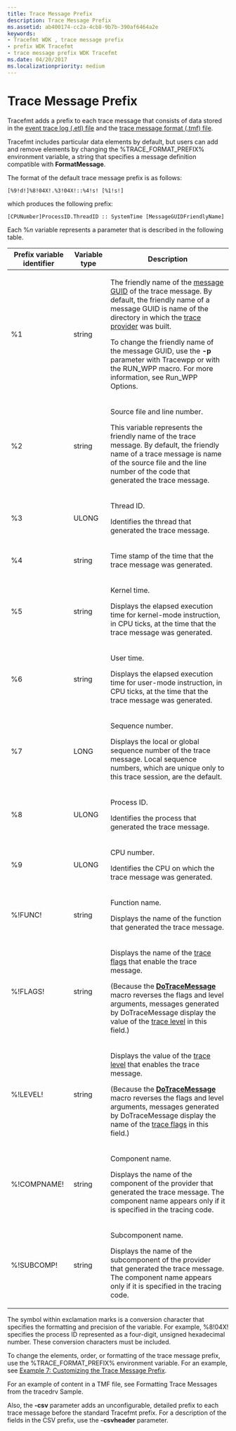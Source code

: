 ```yaml
---
title: Trace Message Prefix
description: Trace Message Prefix
ms.assetid: ab400174-cc2a-4cb8-9b7b-390af6464a2e
keywords:
- Tracefmt WDK , trace message prefix
- prefix WDK Tracefmt
- trace message prefix WDK Tracefmt
ms.date: 04/20/2017
ms.localizationpriority: medium
---
```


# Trace Message Prefix

Tracefmt adds a prefix to each trace message that consists of data stored in the [event trace log (.etl) file](trace-log.md) and the [trace message format (.tmf) file](trace-message-format-file.md).

Tracefmt includes particular data elements by default, but users can add and remove elements by changing the %TRACE\_FORMAT\_PREFIX% environment variable, a string that specifies a message definition compatible with **FormatMessage**.

The format of the default trace message prefix is as follows:

```command
[%9!d!]%8!04X!.%3!04X!::%4!s! [%1!s!]
```

which produces the following prefix:

```command
[CPUNumber]ProcessID.ThreadID :: SystemTime [MessageGUIDFriendlyName]
```

Each %*n* variable represents a parameter that is described in the following table.

<table>
<thead>
<tr>
<th>Prefix variable identifier</th>
<th>Variable type</th>
<th>Description</th>
</tr>
</thead>
<tbody>
<tr>
<td><p>%1</p></td>
<td><p>string</p></td>
<td><p>The friendly name of the <a href="message-guid.md" data-raw-source="[message GUID](message-guid.md)">message GUID</a> of the trace message. By default, the friendly name of a message GUID is name of the directory in which the <a href="trace-provider.md" data-raw-source="[trace provider](trace-provider.md)">trace provider</a> was built.</p>
<p>To change the friendly name of the message GUID, use the <strong>-p</strong> parameter with Tracewpp or with the RUN_WPP macro. For more information, see Run_WPP Options.</p></td>
</tr>
<tr class="even">
<td><p>%2</p></td>
<td><p>string</p></td>
<td><p>Source file and line number.</p>
<p>This variable represents the friendly name of the trace message. By default, the friendly name of a trace message is name of the source file and the line number of the code that generated the trace message.</p></td>
</tr>
<tr>
<td><p>%3</p></td>
<td><p>ULONG</p></td>
<td><p>Thread ID.</p>
<p>Identifies the thread that generated the trace message.</p></td>
</tr>
<tr class="even">
<td><p>%4</p></td>
<td><p>string</p></td>
<td><p>Time stamp of the time that the trace message was generated.</p></td>
</tr>
<tr>
<td><p>%5</p></td>
<td><p>string</p></td>
<td><p>Kernel time.</p>
<p>Displays the elapsed execution time for kernel-mode instruction, in CPU ticks, at the time that the trace message was generated.</p></td>
</tr>
<tr class="even">
<td><p>%6</p></td>
<td><p>string</p></td>
<td><p>User time.</p>
<p>Displays the elapsed execution time for user-mode instruction, in CPU ticks, at the time that the trace message was generated.</p></td>
</tr>
<tr>
<td><p>%7</p></td>
<td><p>LONG</p></td>
<td><p>Sequence number.</p>
<p>Displays the local or global sequence number of the trace message. Local sequence numbers, which are unique only to this trace session, are the default.</p></td>
</tr>
<tr class="even">
<td><p>%8</p></td>
<td><p>ULONG</p></td>
<td><p>Process ID.</p>
<p>Identifies the process that generated the trace message.</p></td>
</tr>
<tr>
<td><p>%9</p></td>
<td><p>ULONG</p></td>
<td><p>CPU number.</p>
<p>Identifies the CPU on which the trace message was generated.</p></td>
</tr>
<tr class="even">
<td><p>%!FUNC!</p></td>
<td><p>string</p></td>
<td><p>Function name.</p>
<p>Displays the name of the function that generated the trace message.</p></td>
</tr>
<tr>
<td><p>%!FLAGS!</p></td>
<td><p>string</p></td>
<td><p>Displays the name of the <a href="trace-flags.md" data-raw-source="[trace flags](trace-flags.md)">trace flags</a> that enable the trace message.</p>
<p>(Because the <a href="https://docs.microsoft.com/previous-versions/windows/hardware/previsioning-framework/ff544918(v=vs.85)" data-raw-source="[&lt;strong&gt;DoTraceMessage&lt;/strong&gt;](https://docs.microsoft.com/previous-versions/windows/hardware/previsioning-framework/ff544918(v=vs.85))"><strong>DoTraceMessage</strong></a> macro reverses the flags and level arguments, messages generated by DoTraceMessage display the value of the <a href="trace-level.md" data-raw-source="[trace level](trace-level.md)">trace level</a> in this field.)</p></td>
</tr>
<tr class="even">
<td><p>%!LEVEL!</p></td>
<td><p>string</p></td>
<td><p>Displays the value of the <a href="trace-level.md" data-raw-source="[trace level](trace-level.md)">trace level</a> that enables the trace message.</p>
<p>(Because the <a href="https://docs.microsoft.com/previous-versions/windows/hardware/previsioning-framework/ff544918(v=vs.85)" data-raw-source="[&lt;strong&gt;DoTraceMessage&lt;/strong&gt;](https://docs.microsoft.com/previous-versions/windows/hardware/previsioning-framework/ff544918(v=vs.85))"><strong>DoTraceMessage</strong></a> macro reverses the flags and level arguments, messages generated by DoTraceMessage display the name of the <a href="trace-flags.md" data-raw-source="[trace flags](trace-flags.md)">trace flags</a> in this field.)</p></td>
</tr>
<tr>
<td><p>%!COMPNAME!</p></td>
<td><p>string</p></td>
<td><p>Component name.</p>
<p>Displays the name of the component of the provider that generated the trace message. The component name appears only if it is specified in the tracing code.</p></td>
</tr>
<tr class="even">
<td><p>%!SUBCOMP!</p></td>
<td><p>string</p></td>
<td><p>Subcomponent name.</p>
<p>Displays the name of the subcomponent of the provider that generated the trace message. The component name appears only if it is specified in the tracing code.</p></td>
</tr>
</tbody>
</table>

 

The symbol within exclamation marks is a conversion character that specifies the formatting and precision of the variable. For example, %8!04X! specifies the process ID represented as a four-digit, unsigned hexadecimal number. These conversion characters must be included.

To change the elements, order, or formatting of the trace message prefix, use the %TRACE\_FORMAT\_PREFIX% environment variable. For an example, see [Example 7: Customizing the Trace Message Prefix](example-7--customizing-the-trace-message-prefix.md).

For an example of content in a TMF file, see Formatting Trace Messages from the tracedrv Sample.

Also, the **-csv** parameter adds an unconfigurable, detailed prefix to each trace message before the standard Tracefmt prefix. For a description of the fields in the CSV prefix, use the **-csvheader** parameter.

 

 





